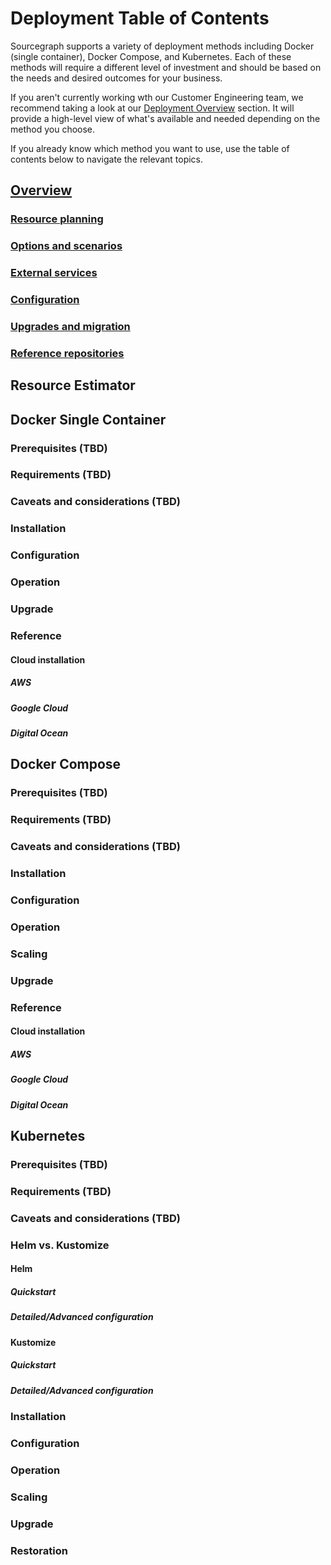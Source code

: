 # Deployment Table of Contents

Sourcegraph supports a variety of deployment methods including Docker (single container), Docker Compose, and Kubernetes. Each of these methods will require a different level of investment and should be based on the needs and desired outcomes for your business. 

If you aren't currently working wth our Customer Engineering team, we recommend taking a look at our [Deployment Overview](deployment_overview.md) section. It will provide a high-level view of what's available and needed depending on the method you choose.

If you already know which method you want to use, use the table of contents below to navigate the relevant topics.

## [Overview](deployment_overview.md)
### [Resource planning](deployment_overview.md#resource-planning)
### [Options and scenarios](deployment_overview.md#options-and-scenarios)
### [External services](deployment_overview.md#external-services)
### [Configuration](deployment_overview.md#configuration-tbd)
### [Upgrades and migration](deployment_overview.md#updates)
### [Reference repositories](deployment_overview.md#reference-repository)
## Resource Estimator
## Docker Single Container
### Prerequisites (TBD)
### Requirements (TBD)
### Caveats and considerations (TBD)
### Installation
### Configuration
### Operation
### Upgrade
### Reference
#### Cloud installation
##### AWS
##### Google Cloud
##### Digital Ocean
## Docker Compose
### Prerequisites (TBD)
### Requirements (TBD)
### Caveats and considerations (TBD)
### Installation
### Configuration
### Operation
### Scaling
### Upgrade
### Reference
#### Cloud installation
##### AWS
##### Google Cloud
##### Digital Ocean
## Kubernetes
### Prerequisites (TBD)
### Requirements (TBD)
### Caveats and considerations (TBD)
### Helm vs. Kustomize
#### Helm
##### Quickstart
##### Detailed/Advanced configuration
#### Kustomize
##### Quickstart
##### Detailed/Advanced configuration
### Installation
### Configuration
### Operation
### Scaling
### Upgrade
### Restoration
